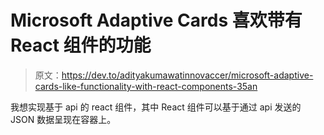 # Microsoft Adaptive Cards 喜欢带有 React 组件的功能

> 原文：<https://dev.to/adityakumawatinnovaccer/microsoft-adaptive-cards-like-functionality-with-react-components-35an>

我想实现基于 api 的 react 组件，其中 React 组件可以基于通过 api 发送的 JSON 数据呈现在容器上。